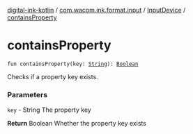 [digital-ink-kotlin](../../index.md) / [com.wacom.ink.format.input](../index.md) / [InputDevice](index.md) / [containsProperty](./contains-property.md)

# containsProperty

`fun containsProperty(key: `[`String`](https://kotlinlang.org/api/latest/jvm/stdlib/kotlin/-string/index.html)`): `[`Boolean`](https://kotlinlang.org/api/latest/jvm/stdlib/kotlin/-boolean/index.html)

Checks if a property key exists.

### Parameters

`key` - String The property key

**Return**
Boolean Whether the property key exists

